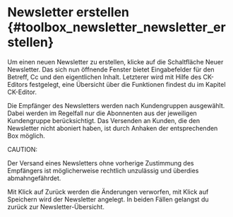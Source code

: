 # Newsletter erstellen {#toolbox_newsletter_newsletter_erstellen}

Um einen neuen Newsletter zu erstellen, klicke auf die Schaltfläche Neuer Newsletter. Das sich nun öffnende Fenster bietet Eingabefelder für den Betreff, Cc und den eigentlichen Inhalt. Letzterer wird mit Hilfe des CK-Editors festgelegt, eine Übersicht über die Funktionen findest du im Kapitel CK-Editor.

Die Empfänger des Newsletters werden nach Kundengruppen ausgewählt. Dabei werden im Regelfall nur die Abonnenten aus der jeweiligen Kundengruppe berücksichtigt. Das Versenden an Kunden, die den Newsletter nicht aboniert haben, ist durch Anhaken der entsprechenden Box möglich.

CAUTION:

Der Versand eines Newsletters ohne vorherige Zustimmung des Empfängers ist möglicherweise rechtlich unzulässig und überdies abmahngefährdet.

Mit Klick auf Zurück werden die Änderungen verworfen, mit Klick auf Speichern wird der Newsletter angelegt. In beiden Fällen gelangst du zurück zur Newsletter-Übersicht.



